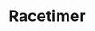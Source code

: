 ---
title: Racetimer
parent: Strafe Cvars
permalink: /cvars/strafe#race-timer
grand_parent: Cvars
has_children: false
nav_order: 1
---